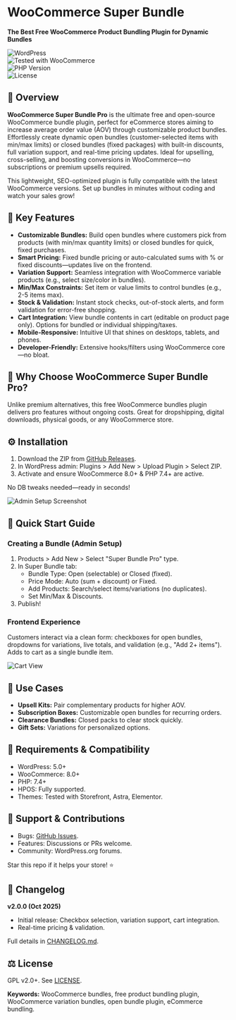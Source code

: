 # WooCommerce Super Bundle 
**The Best Free WooCommerce Product Bundling Plugin for Dynamic Bundles**

![WordPress](https://img.shields.io/badge/WordPress-6.0%2B-orange.svg)  
![Tested with WooCommerce](https://img.shields.io/badge/WooCommerce-8.0%2B-green.svg)  
![PHP Version](https://img.shields.io/badge/PHP-7.4%2B-blue.svg)  
![License](https://img.shields.io/badge/License-GPL%20v2%2B-red.svg)

## 🚀 Overview  
**WooCommerce Super Bundle Pro** is the ultimate free and open-source WooCommerce bundle plugin, perfect for eCommerce stores aiming to increase average order value (AOV) through customizable product bundles. Effortlessly create dynamic open bundles (customer-selected items with min/max limits) or closed bundles (fixed packages) with built-in discounts, full variation support, and real-time pricing updates. Ideal for upselling, cross-selling, and boosting conversions in WooCommerce—no subscriptions or premium upsells required.

This lightweight, SEO-optimized plugin is fully compatible with the latest WooCommerce versions. Set up bundles in minutes without coding and watch your sales grow!

## 🔑 Key Features

- **Customizable Bundles:** Build open bundles where customers pick from products (with min/max quantity limits) or closed bundles for quick, fixed purchases.
- **Smart Pricing:** Fixed bundle pricing or auto-calculated sums with % or fixed discounts—updates live on the frontend.
- **Variation Support:** Seamless integration with WooCommerce variable products (e.g., select size/color in bundles).
- **Min/Max Constraints:** Set item or value limits to control bundles (e.g., 2-5 items max).
- **Stock & Validation:** Instant stock checks, out-of-stock alerts, and form validation for error-free shopping.
- **Cart Integration:** View bundle contents in cart (editable on product page only). Options for bundled or individual shipping/taxes.
- **Mobile-Responsive:** Intuitive UI that shines on desktops, tablets, and phones.
- **Developer-Friendly:** Extensive hooks/filters using WooCommerce core—no bloat.

## 🎯 Why Choose WooCommerce Super Bundle Pro?

Unlike premium alternatives, this free WooCommerce bundles plugin delivers pro features without ongoing costs. Great for dropshipping, digital downloads, physical goods, or any WooCommerce store.

## ⚙️ Installation

1. Download the ZIP from [GitHub Releases](https://github.com/Finland93/WooCommerce-Super-Bundle/releases).
2. In WordPress admin: Plugins > Add New > Upload Plugin > Select ZIP.
3. Activate and ensure WooCommerce 8.0+ & PHP 7.4+ are active.

No DB tweaks needed—ready in seconds!

![Admin Setup Screenshot](assets/admin-tab.png "WooCommerce Super Bundle admin configuration for open/closed bundles")

## 🚀 Quick Start Guide

### Creating a Bundle (Admin Setup)

1. Products > Add New > Select "Super Bundle Pro" type.
2. In Super Bundle tab:
   - Bundle Type: Open (selectable) or Closed (fixed).
   - Price Mode: Auto (sum + discount) or Fixed.
   - Add Products: Search/select items/variations (no duplicates).
   - Set Min/Max & Discounts.
3. Publish!

### Frontend Experience

Customers interact via a clean form: checkboxes for open bundles, dropdowns for variations, live totals, and validation (e.g., "Add 2+ items"). Adds to cart as a single bundle item.

![Cart View](assets/cart-bundle.png "Bundled products in WooCommerce cart with edit option")

## 💼 Use Cases

- **Upsell Kits:** Pair complementary products for higher AOV.
- **Subscription Boxes:** Customizable open bundles for recurring orders.
- **Clearance Bundles:** Closed packs to clear stock quickly.
- **Gift Sets:** Variations for personalized options.

## 🧠 Requirements & Compatibility

- WordPress: 5.0+
- WooCommerce: 8.0+
- PHP: 7.4+
- HPOS: Fully supported.
- Themes: Tested with Storefront, Astra, Elementor.

## 🤝 Support & Contributions

- Bugs: [GitHub Issues](https://github.com/Finland93/WooCommerce-Super-Bundle/issues).
- Features: Discussions or PRs welcome.
- Community: WordPress.org forums.

Star this repo if it helps your store! ⭐

## 📝 Changelog

**v2.0.0 (Oct 2025)**  
- Initial release: Checkbox selection, variation support, cart integration.  
- Real-time pricing & validation.  

Full details in [CHANGELOG.md](CHANGELOG.md).

## ⚖️ License

GPL v2.0+. See [LICENSE](LICENSE).

**Keywords:** WooCommerce bundles, free product bundling plugin, WooCommerce variation bundles, open bundle plugin, eCommerce bundling.

